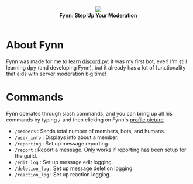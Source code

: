 <div align="center">
  <br>
  <img src="https://user-images.githubusercontent.com/107202816/213441060-84a18265-8148-45b9-9081-2f0df12272e6.png" align="center">
  <br>
  <strong>Fynn: Step Up Your Moderation</strong>
  <br>
  <br>
</div>

# About Fynn
Fynn was made for me to learn [discord.py](https://github.com/Rapptz/discord.py): it was my first bot, ever! I'm still learning dpy (and developing Fynn), but it already has a lot of functionality that aids with server moderation big time!

# Commands
Fynn operates through slash commands, and you can bring up all his commands by typing `/` and then clicking on Fynn's [profile picture](https://github.com/its-truce/fynn/blob/main/main/pfp.png).

* `/members` : Sends total number of members, bots, and humans.
* `/user_info` : Displays info about a member.
* `/reporting` : Set up message reporting.
* `/report` : Report a message. Only works if reporting has been setup for the guild.
* `/edit_log` : Set up message edit logging.
* `/deletion_log` : Set up message deletion logging.
* `/reaction_log` : Set up reaction logging.
